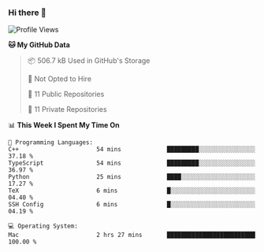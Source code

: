### Hi there 👋

<!--
**huayuan4396/huayuan4396** is a ✨ _special_ ✨ repository because its `README.md` (this file) appears on your GitHub profile.

Here are some ideas to get you started:

- 🔭 I’m currently working on ...
- 🌱 I’m currently learning ...
- 👯 I’m looking to collaborate on ...
- 🤔 I’m looking for help with ...
- 💬 Ask me about ...
- 📫 How to reach me: ...
- 😄 Pronouns: ...
- ⚡ Fun fact: ...
-->

<!--START_SECTION:waka-->
![Profile Views](http://img.shields.io/badge/Profile%20Views-0-blue)

**🐱 My GitHub Data** 

> 📦 506.7 kB Used in GitHub's Storage 
 > 
> 🚫 Not Opted to Hire
 > 
> 📜 11 Public Repositories 
 > 
> 🔑 11 Private Repositories 
 > 
📊 **This Week I Spent My Time On** 

```text
💬 Programming Languages: 
C++                      54 mins             █████████░░░░░░░░░░░░░░░░   37.18 % 
TypeScript               54 mins             █████████░░░░░░░░░░░░░░░░   36.97 % 
Python                   25 mins             ████░░░░░░░░░░░░░░░░░░░░░   17.27 % 
TeX                      6 mins              █░░░░░░░░░░░░░░░░░░░░░░░░   04.40 % 
SSH Config               6 mins              █░░░░░░░░░░░░░░░░░░░░░░░░   04.19 % 

💻 Operating System: 
Mac                      2 hrs 27 mins       █████████████████████████   100.00 % 
```


<!--END_SECTION:waka-->
